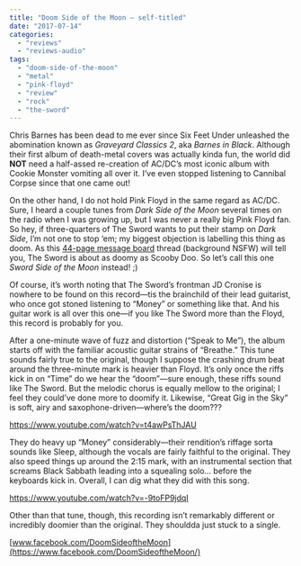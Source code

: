 ```yaml
---
title: "Doom Side of the Moon – self-titled"
date: "2017-07-14"
categories: 
  - "reviews"
  - "reviews-audio"
tags: 
  - "doom-side-of-the-moon"
  - "metal"
  - "pink-floyd"
  - "review"
  - "rock"
  - "the-sword"
---
```


Chris Barnes has been dead to me ever since Six Feet Under unleashed the abomination known as _Graveyard Classics 2_, aka _Barnes in Black_. Although their first album of death-metal covers was actually kinda fun, the world did **NOT** need a half-assed re-creation of AC/DC’s most iconic album with Cookie Monster vomiting all over it. I’ve even stopped listening to Cannibal Corpse since that one came out!

On the other hand, I do not hold Pink Floyd in the same regard as AC/DC. Sure, I heard a couple tunes from _Dark Side of the Moon_ several times on the radio when I was growing up, but I was never a really big Pink Floyd fan. So hey, if three-quarters of The Sword wants to put their stamp on _Dark Side_, I’m not one to stop ‘em; my biggest objection is labelling this thing as doom. As this [44-page message board](http://www.hellridemusicforums.com/forum/showthread.php?t=9383) thread (background NSFW) will tell you, The Sword is about as doomy as Scooby Doo. So let’s call this one _Sword Side of the Moon_ instead! ;)

Of course, it’s worth noting that The Sword’s frontman JD Cronise is nowhere to be found on this record—tis the brainchild of their lead guitarist, who once got stoned listening to “Money” or something like that. And his guitar work is all over this one—if you like The Sword more than the Floyd, this record is probably for you.

After a one-minute wave of fuzz and distortion (“Speak to Me”), the album starts off with the familiar acoustic guitar strains of “Breathe.” This tune sounds fairly true to the original, though I suppose the crashing drum beat around the three-minute mark is heavier than Floyd. It’s only once the riffs kick in on “Time” do we hear the “doom”—sure enough, these riffs sound like The Sword. But the melodic chorus is equally mellow to the original; I feel they could’ve done more to doomify it. Likewise, “Great Gig in the Sky” is soft, airy and saxophone-driven—where’s the doom???

https://www.youtube.com/watch?v=t4awPsThJAU

They do heavy up “Money” considerably—their rendition’s riffage sorta sounds like Sleep, although the vocals are fairly faithful to the original. They also speed things up around the 2:15 mark, with an instrumental section that screams Black Sabbath leading into a squealing solo… before the keyboards kick in. Overall, I can dig what they did with this song.

https://www.youtube.com/watch?v=-9toFP9jdqI

Other than that tune, though, this recording isn’t remarkably different or incredibly doomier than the original. They shouldda just stuck to a single.

[www.facebook.com/DoomSideoftheMoon](https://www.facebook.com/DoomSideoftheMoon/)
